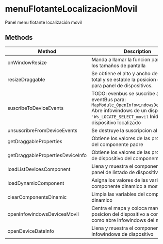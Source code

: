 # menuFlotanteLocalizacionMovil

Panel menu flotante localización movil

## Methods

<!-- @vuese:menuFlotanteLocalizacionMovil:methods:start -->
|Method|Description|Parameters|
|---|---|---|
|onWindowResize|Manda a llamar la funcion para calcular los tamaños de pantalla|-|
|resizeDraggable|Se obtiene el alto y ancho de pantalla total y se estable la posicion del menu para panel de dispositivos.|-|
|suscribeToDeviceEvents|TODO: evenbus se suscribe a eventos eventBus para: `MapModule_OpenInfowindowsDevicesMovil` Abre infowindows de un dispositivo `'Ws_LOCATE_SELECT_movil` Inidcador dispositivo localizado|-|
|unsuscribreFromDeviceEvents|Se destruye la suscripcion al eventBus|-|
|getDraggableProperties|Obtiene los valores de las propiedades del componente padre|-|
|getDraggablePropertiesDeviceInfo|Obtiene los valores de las propiedades de dispositivo del componente padre|-|
|loadListDevicesComponent|Llena y muestra el componente de panel de listado de dispositivos|-|
|loadDynamicComponent|Asigna los valores de las variables del componente dinamico a mostrar|-|
|clearComponentsDinamic|Limpia las variables del componenete dinamico|-|
|openInfowindowsDevicesMovil|Centra el mapa y coloca marcador en la posicion del dispositivo a consultar asi como abre infowindows del mismo|-|
|openDeviceDataInfo|Llena y muestra el componente de infowindows de dispositivo|-|

<!-- @vuese:menuFlotanteLocalizacionMovil:methods:end -->


